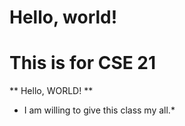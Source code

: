 # Hello, world!
# This is for CSE 21
** Hello, WORLD! **
* I am willing to give this class my all.*
